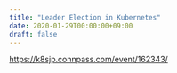 ```yaml
---
title: "Leader Election in Kubernetes"
date: 2020-01-29T00:00:00+09:00
draft: false
---
```


<script async class="speakerdeck-embed" data-id="6aa22d2c4ff34536bc52461feacb2be5" data-ratio="1.77777777777778" src="//speakerdeck.com/assets/embed.js"></script>

https://k8sjp.connpass.com/event/162343/
